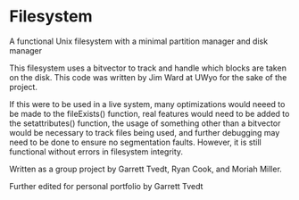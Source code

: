 # Filesystem
A functional Unix filesystem with a minimal partition manager and disk manager

This filesystem uses a bitvector to track and handle which blocks are taken on the disk. This code was written by Jim Ward at UWyo for the sake of the project.

If this were to be used in a live system, many optimizations would neeed to be made to the fileExists() function, real features would need to be added to the setattributes() function, the usage of something other than a bitvector would be necessary to track files being used, and further debugging may need to be done to ensure no segmentation faults. However, it is still functional without errors in filesystem integrity.

Written as a group project by Garrett Tvedt, Ryan Cook, and Moriah Miller.

Further edited for personal portfolio by Garrett Tvedt

